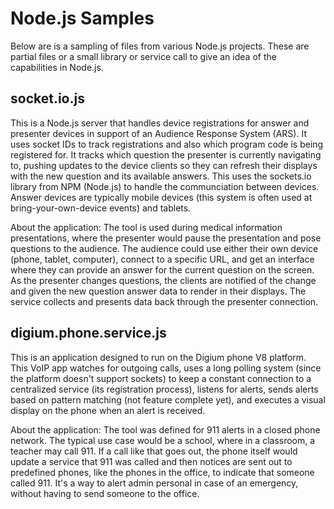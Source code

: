 # Node.js Samples

Below are is a sampling of files from various Node.js projects. These are partial files or a small library or service
call to give an idea of the capabilities in Node.js.

## socket.io.js

This is a Node.js server that handles device registrations for answer and presenter devices in support of an Audience 
Response System (ARS). It uses socket IDs to track registrations and also which program code is being registered for. 
It tracks which question the presenter is currently navigating to, pushing updates to the device clients so they can 
refresh their displays with the new question and its available answers. This uses the sockets.io library from NPM 
(Node.js) to handle the communciation between devices. Answer devices are typically mobile devices (this system is 
often used at bring-your-own-device events) and tablets.

About the application: The tool is used during medical information presentations, where the presenter would pause the 
presentation and pose questions to the audience. The audience could use either their own device (phone, tablet, 
computer), connect to a specific URL, and get an interface where they can provide an answer for the current question 
on the screen. As the presenter changes questions, the clients are notified of the change and given the new question 
answer data to render in their displays. The service collects and presents data back through the presenter connection.

## digium.phone.service.js

This is an application designed to run on the Digium phone V8 platform. This VoIP app watches for outgoing calls, 
uses a long polling system (since the platform doesn't support sockets) to keep a constant connection to a 
centralized service (its registration process), listens for alerts, sends alerts based on pattern matching (not feature 
complete yet), and executes a visual display on the phone when an alert is received.

About the application: The tool was defined for 911 alerts in a closed phone network. The typical use case would be a 
school, where in a classroom, a teacher may call 911. If a call like that goes out, the phone itself would update a 
service that 911 was called and then notices are sent out to predefined phones, like the phones in the office, to 
indicate that someone called 911. It's a way to alert admin personal in case of an emergency, without having to send 
someone to the office.

